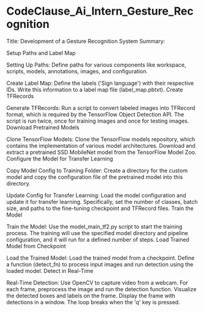 # CodeClause_Ai_Intern_Gesture_Recognition

Title: Development of a Gesture Recognition System
Summary:

Setup Paths and Label Map

Setting Up Paths:
Define paths for various components like workspace, scripts, models, annotations, images, and configuration.

Create Label Map:
Define the labels ('Sign language') with their respective IDs.
Write this information to a label map file (label_map.pbtxt).
Create TFRecords

Generate TFRecords:
Run a script to convert labeled images into TFRecord format, which is required by the TensorFlow Object Detection API.
The script is run twice, once for training images and once for testing images.
Download Pretrained Models

Clone TensorFlow Models:
Clone the TensorFlow models repository, which contains the implementation of various model architectures.
Download and extract a pretrained SSD MobileNet model from the TensorFlow Model Zoo.
Configure the Model for Transfer Learning

Copy Model Config to Training Folder:
Create a directory for the custom model and copy the configuration file of the pretrained model into this directory.

Update Config for Transfer Learning:
Load the model configuration and update it for transfer learning. Specifically, set the number of classes, batch size, and paths to the fine-tuning checkpoint and TFRecord files.
Train the Model

Train the Model:
Use the model_main_tf2.py script to start the training process. The training will use the specified model directory and pipeline configuration, and it will run for a defined number of steps.
Load Trained Model from Checkpoint

Load the Trained Model:
Load the trained model from a checkpoint.
Define a function (detect_fn) to process input images and run detection using the loaded model.
Detect in Real-Time

Real-Time Detection:
Use OpenCV to capture video from a webcam.
For each frame, preprocess the image and run the detection function.
Visualize the detected boxes and labels on the frame.
Display the frame with detections in a window. The loop breaks when the 'q' key is pressed.
